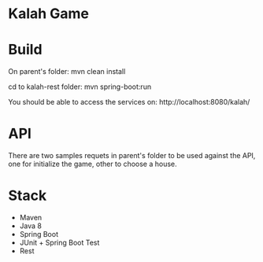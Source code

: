 # Kalah Game


# Build

On parent's folder: mvn clean install

cd to kalah-rest folder: mvn spring-boot:run

You should be able to access the services on:
http://localhost:8080/kalah/

# API
There are two samples requets in parent's folder to be used against the API, one for initialize the game, other to choose a house.

# Stack
* Maven
* Java 8
* Spring Boot
* JUnit + Spring Boot Test
* Rest
